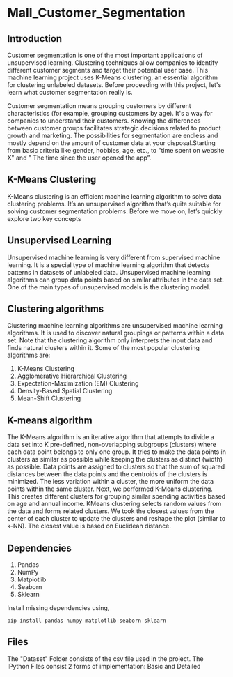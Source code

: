 # Mall_Customer_Segmentation
## Introduction
Customer segmentation is one of the most important applications of unsupervised learning. Clustering techniques allow companies to identify different customer segments and target their potential user base. This machine learning project uses K-Means clustering, an essential algorithm for clustering unlabeled datasets. Before proceeding with this project, let's learn what  customer segmentation really is. 

Customer segmentation  means grouping  customers by different characteristics (for example, grouping customers by age).
It's a way for companies to understand their customers. Knowing the differences between customer groups facilitates strategic decisions related to product growth and marketing.
The possibilities for segmentation are endless and mostly depend  on the amount of customer data  at your disposal.Starting from  basic criteria like gender, hobbies, age, etc., to "time spent on website X" and " The time since the  user opened the app”.

## K-Means Clustering
K-Means clustering is an efficient machine learning algorithm to solve data clustering problems. It’s an unsupervised algorithm that’s quite suitable for solving customer segmentation problems. Before we move on, let’s quickly explore two key concepts

## Unsupervised Learning
Unsupervised machine learning is very different from supervised machine learning. It is a special type of machine learning algorithm that detects patterns in datasets of unlabeled data. Unsupervised machine learning algorithms can group data points based on similar attributes in the data set. One of the main types of unsupervised models is the clustering model.

## Clustering algorithms
Clustering machine learning algorithms are unsupervised machine learning algorithms. It is used to discover natural groupings or patterns within a data set. Note that the  clustering algorithm only interprets the input data and finds natural clusters within it.
Some of the most popular clustering algorithms are:  

1. K-Means Clustering
2. Agglomerative Hierarchical Clustering
3. Expectation-Maximization (EM) Clustering
4. Density-Based Spatial Clustering 
5. Mean-Shift Clustering

## K-means algorithm 
The K-Means algorithm is an iterative algorithm that attempts to divide a data set into K pre-defined, non-overlapping subgroups (clusters) where each data point belongs to only one group. It tries to make the data points in clusters as similar as possible while keeping the clusters as distinct (width) as possible. Data points are assigned to clusters so that the sum of squared distances between the data points and the centroids of the clusters is minimized. The less variation within a cluster, the more uniform the data points within the same cluster. Next, we performed K-Means clustering. This creates different clusters for grouping similar spending activities based on age and annual income. KMeans clustering selects random values ​​from the data and forms related clusters. We took the closest values ​​from the center of each cluster to update the clusters and reshape the plot (similar to k-NN). The closest value is based on Euclidean distance.

## Dependencies

1. Pandas
2. NumPy
3. Matplotlib
4. Seaborn
5. Sklearn

Install missing dependencies using,

    pip install pandas numpy matplotlib seaborn sklearn


## Files
The "Dataset" Folder consists of the csv file used in the project.
The IPython Files consist 2 forms of implementation: Basic and Detailed
